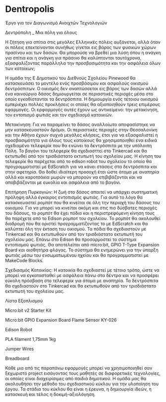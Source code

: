 # Dentropolis

Έργο για τον Διαγωνισμό Ανοιχτών Τεχνολογιών

Δεντρόπολη _ Μια πόλη για όλους

Η ζήτηση για σπίτια στις μεγάλες Ελληνικές πόλεις αυξάνεται, αλλά όταν οι πόλεις επεκτείνονται συνήθως γίνεται εις βάρος των φυσικών χώρων πρασίνου και των δασών. Θα μπορούσε να βρεθεί μια λύση όπου η ανάγκη για σπίτια και η ανάγκη για πράσινο θα καλύπτονται ταυτόχρονα, εξασφαλίζοντας  παράλληλα την προσβασιμότητα και την ασφάλεια όλων των κατοίκων;

Η ομάδα της Ε Δημοτικού του Διεθνούς Σχολείου Pinewood θα κατασκευάσει το μοντέλο ενός προσβάσιμου και ασφαλούς οικισμού δεντρόσπιτων. Ο οικισμός δεν αναπτύσσεται εις βάρος των δασών αλλά ένα καινούργιο δάσος δημιουργείται σε περιαστικές περιοχές μέσα στο οποίο εγκαθίστανται τα δεντρόσπιτα. Η δημιουργία ενός τέτοιου οικισμού εμπεριέχει πολλές προκλήσεις οι οποίες θα αξιοποιηθούν τρεις επιμέρους εφαρμογές. Οι ερφαρμογές αυτές έχουν ως αντικείμενο: την μετακίνηση, τον εντοπισμό φωτιάς και τον σχεδιασμό κατοικιών.

Μετακίνηση: Για να παραμείνει το δάσος αναλλοίωτο αποφασίστηκε να μην κατασκευαστούν δρόμοι. Οι περιαστικές περιοχές στην Θεσσαλονίκη και την Αθήνα έχουν συχνά μεγάλες κλήσεις, έτσι για να εξασφαλιστεί η προσβασιμότητα για όλους τους κατοίκους  θα χρησιμοποιηθεί ένα ειδικά σχεδιαμένο τελεφερίκ που θα ενώνει τα δεντρόσπιτα με την υπόλοιπη Πόλη. Το βαγόνι του τελεφερίκ θα σχεδιασττεί στο Tinkercad και θα εκτυπωθεί από τον τρισδιάστατο εκτυπωτή του σχολείου μας. Η κίνηση του τελεφερίκ θα παρέχεται από το edison robot του σχολείου το οποίο θα προγραμματιστεί με EdScratch για να κάνει στάσεις στα δεντρόσπιτα και στην αφετηρία. Θα δοθεί ιδιαίτερη προσοχή έτσι ώστε άτομα με αναπηρία αλλά και καροτσάκια μωρών να μπορούν να επιβιβάζονται και να αποβιβάζονται με ευκολία και ασφάλεια από το βαγόνι. 

Επιτήρηση Πυρκαγιών: Η ζωή στο δάσος απαιτεί να υπάρχει συστηματική πρόληψη αλλά έγκαιρος εντοπισμός φωτιάς. Για αυτό το λόγο θα κατασκευαστεί ρομπότ που θα κινείται σε όλη την περιοχή του δάσους του οικισμού. Για να μπορεί να κινείται ακόμη και στις πιο δύσβατες περιοχές του δάσους, το ρομπότ θα έχει πόδια και η περιστρεφόμενη κίνηση τους θα παρέχετε από το Edison ρομποτ του σχολείου. Το ρομπότ θα ακολουθεί διαδρομή που θα οριστεί προγραμματίζοντας το με EdScratch και θα καλύπτει όλη την έκταση του οικισμού. Τα πόδια θα σχεδιαστούν με Tinkercad και θα εκτυπωθούν από τον τρισδιάστατο εκτυπωτή του σχολείου μας. Επάνω στο Edison θα προσαρμοστεί το σύστημα εντοπισμού φωτιάς.  Θα αποτελείται από micro:bit, GPIO T-Type Expansion Board και αισθητήρα φλόγας. Το σύστημα θα ενημερώνει για την ύπαρξη φωτιάς μέσω του ενσωματωμένου ηχείου και θα προγραμματιστεί με MakeCode Blocks. 

Σχεδιασμός Κατοικίας: Η κατοικία θα σχεδιαστεί με τέτοιο τρόπο, ώστε να μπορεί να εγκατασταθεί με ασφάλεια πάνω στα δέντρα και να προσφέρει εύκολη πρόσβαση στο τελεφερίκ για άτομα με αναπηρία. Τα δεντρόσπιτα θα σχεδιαστούν στο Tinkercad και θα εκτυπωθούν από τον τρισδιάστατο εκτυπωτή του σχολείου μας. 

Λίστα Εξοπλισμού

Micro:bit v2 Starter Kit

Micro:bit GPIO Expansion Board
Flame Sensor KY-026

Edison Robot

PLA filament 1,75mm 1kg

Jumper Wires

Breadboard



Κάθε μια από τις παραπάνω εφαρμογές μπορεί να χρησιμοποιηθεί σαν ξεχωριστό project εισάγοντας τους μαθητές σε διαφορετικές τεχνολογίες, οι οποίες είναι διαχειρίσιμες από παιδιά δημοτικού. Η ομάδα μας θα ακολουθήσει την μέθοδο του σχεδιαστικού κύκλου για την υλοποίηση του έργου. Τα στάδια του κύκλου θα είναι η έρευνα, η δημιουργία ιδεών, η κατασκευή και τέλος η δοκιμή-αξιολόγηση. 
